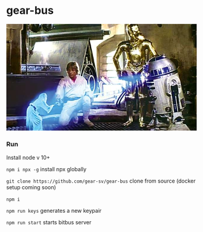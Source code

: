 # gear-bus
![r2](r2.jpg)

### Run

Install node v 10+

`npm i npx -g` install npx globally 

`git clone https://github.com/gear-sv/gear-bus` clone from source (docker setup coming soon)

`npm i`

`npm run keys` generates a new keypair

`npm run start` starts bitbus server
